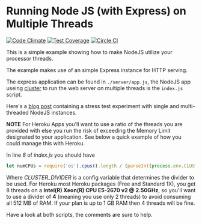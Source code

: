 Running Node JS (with Express) on Multiple Threads
==================================================

[![Code Climate](https://codeclimate.com/github/andela-gukpere/multi-core-node-js-example/badges/gpa.svg)](https://codeclimate.com/github/andela-gukpere/multi-core-node-js-example) [![Test Coverage](https://codeclimate.com/github/andela-gukpere/multi-core-node-js-example/badges/coverage.svg)](https://codeclimate.com/github/andela-gukpere/multi-core-node-js-example/coverage) [![Circle CI](https://circleci.com/gh/andela-gukpere/multi-core-node-js-example.svg?style=svg)](https://circleci.com/gh/andela-gukpere/multi-core-node-js-example)


This is a simple example showing how to make NodeJS utilize your processor threads.

The example makes use of an simple Express instance for HTTP serving.

The express application can be found in `./server/app.js`, the NodeJS app useing [cluster](https://nodejs.org/api/cluster.html) to run the web server on multiple threads is the `index.js` script.

Here's a [blog post](http://blog.godson.com.ng/2015/11/running-node-js-with-express-multi-core-processors/) containing a stress test experiment with single and multi-threaded NodeJS instances.


**NOTE** For Heroku Apps you'll want to use a ratio of the threads you are provided with else you run the risk of exceeding the Memory Limit designated to your application. See below a quick example of how you could manage this with Heroku.

In line _8_ of _index.js_ you should have

```js
let numCPUs = require('os').cpus().length / (parseInt(process.env.CLUSTER_DIVIDER, 10) || 1);
```

Where _CLUSTER\_DIVIDER_ is a config variable that determines the divider to be used. For Heroku most Heroku packages (Free and Standard 1X), you get 8 threads on a **Intel(R) Xeon(R) CPU E5-2670 v2 @ 2.50GHz**, so you'll want to use a divider of **4** (meaning you use only 2 threads) to avoid consuming all 512 MB of RAM. If your plan is up to 1 GB RAM then 4 threads will be fine.

Have a look at both scripts, the comments are sure to help.